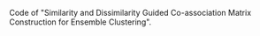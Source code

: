 Code of "Similarity and Dissimilarity Guided Co-association Matrix Construction for Ensemble Clustering".
